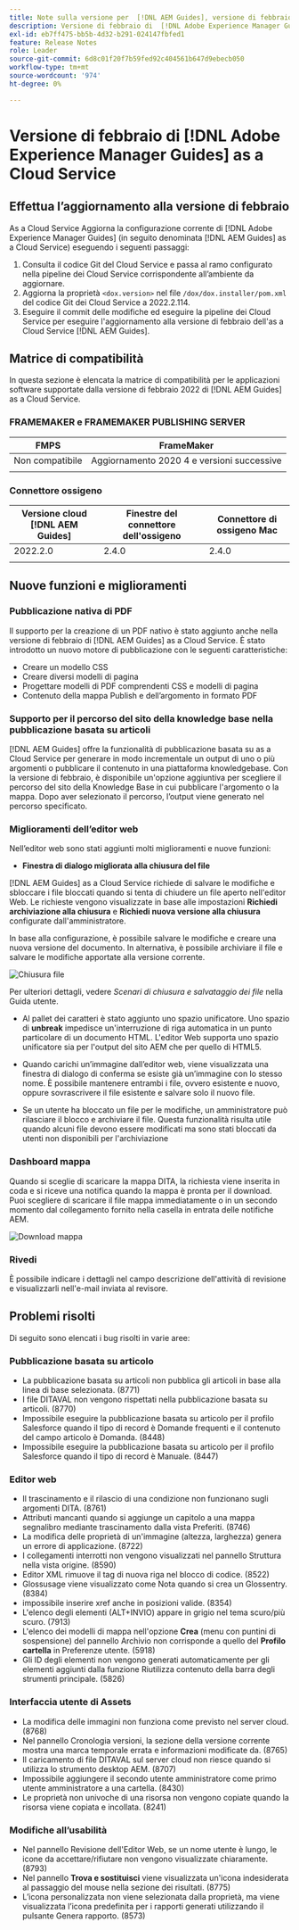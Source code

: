 ```yaml
---
title: Note sulla versione per  [!DNL AEM Guides], versione di febbraio 2022
description: Versione di febbraio di  [!DNL Adobe Experience Manager Guides] as a Cloud Service
exl-id: eb7ff475-bb5b-4d32-b291-024147fbfed1
feature: Release Notes
role: Leader
source-git-commit: 6d8c01f20f7b59fed92c404561b647d9ebecb050
workflow-type: tm+mt
source-wordcount: '974'
ht-degree: 0%

---
```


# Versione di febbraio di [!DNL Adobe Experience Manager Guides] as a Cloud Service

## Effettua l’aggiornamento alla versione di febbraio

As a Cloud Service Aggiorna la configurazione corrente di [!DNL Adobe Experience Manager Guides] (in seguito denominata [!DNL AEM Guides] as a Cloud Service) eseguendo i seguenti passaggi:
1. Consulta il codice Git del Cloud Service e passa al ramo configurato nella pipeline dei Cloud Service corrispondente all’ambiente da aggiornare.
1. Aggiorna la proprietà `<dox.version>` nel file `/dox/dox.installer/pom.xml` del codice Git dei Cloud Service a 2022.2.114.
1. Eseguire il commit delle modifiche ed eseguire la pipeline dei Cloud Service per eseguire l&#39;aggiornamento alla versione di febbraio dell&#39;as a Cloud Service [!DNL AEM Guides].

## Matrice di compatibilità

In questa sezione è elencata la matrice di compatibilità per le applicazioni software supportate dalla versione di febbraio 2022 di [!DNL AEM Guides] as a Cloud Service.

### FRAMEMAKER e FRAMEMAKER PUBLISHING SERVER

| FMPS | FrameMaker |
| --- | --- |
| Non compatibile | Aggiornamento 2020 4 e versioni successive |
| | |


### Connettore ossigeno

| Versione cloud [!DNL AEM Guides] | Finestre del connettore dell&#39;ossigeno | Connettore di ossigeno Mac |
| --- | --- | --- |
| 2022.2.0 | 2.4.0 | 2.4.0 |
|  |  |  |


## Nuove funzioni e miglioramenti

### Pubblicazione nativa di PDF

Il supporto per la creazione di un PDF nativo è stato aggiunto anche nella versione di febbraio di [!DNL AEM Guides] as a Cloud Service. È stato introdotto un nuovo motore di pubblicazione con le seguenti caratteristiche:
* Creare un modello CSS
* Creare diversi modelli di pagina
* Progettare modelli di PDF comprendenti CSS e modelli di pagina
* Contenuto della mappa Publish e dell’argomento in formato PDF

### Supporto per il percorso del sito della knowledge base nella pubblicazione basata su articoli

[!DNL AEM Guides] offre la funzionalità di pubblicazione basata su as a Cloud Service per generare in modo incrementale un output di uno o più argomenti o pubblicare il contenuto in una piattaforma knowledgebase. Con la versione di febbraio, è disponibile un&#39;opzione aggiuntiva per scegliere il percorso del sito della Knowledge Base in cui pubblicare l&#39;argomento o la mappa. Dopo aver selezionato il percorso, l’output viene generato nel percorso specificato.

### Miglioramenti dell’editor web

Nell’editor web sono stati aggiunti molti miglioramenti e nuove funzioni:

* **Finestra di dialogo migliorata alla chiusura del file**

[!DNL AEM Guides] as a Cloud Service richiede di salvare le modifiche e sbloccare i file bloccati quando si tenta di chiudere un file aperto nell&#39;editor Web. Le richieste vengono visualizzate in base alle impostazioni **Richiedi archiviazione alla chiusura** e **Richiedi nuova versione alla chiusura** configurate dall&#39;amministratore.

In base alla configurazione, è possibile salvare le modifiche e creare una nuova versione del documento. In alternativa, è possibile archiviare il file e salvare le modifiche apportate alla versione corrente.

![Chiusura file](assets/file-close-save-changes-unlock.png)

Per ulteriori dettagli, vedere *Scenari di chiusura e salvataggio dei file* nella Guida utente.

* Al pallet dei caratteri è stato aggiunto uno spazio unificatore.  Uno spazio di **unbreak** impedisce un&#39;interruzione di riga automatica in un punto particolare di un documento HTML. L&#39;editor Web supporta uno spazio unificatore sia per l&#39;output del sito AEM che per quello di HTML5.

* Quando carichi un’immagine dall’editor web, viene visualizzata una finestra di dialogo di conferma se esiste già un’immagine con lo stesso nome. È possibile mantenere entrambi i file, ovvero esistente e nuovo, oppure sovrascrivere il file esistente e salvare solo il nuovo file.

* Se un utente ha bloccato un file per le modifiche, un amministratore può rilasciare il blocco e archiviare il file. Questa funzionalità risulta utile quando alcuni file devono essere modificati ma sono stati bloccati da utenti non disponibili per l&#39;archiviazione

### Dashboard mappa

Quando si sceglie di scaricare la mappa DITA, la richiesta viene inserita in coda e si riceve una notifica quando la mappa è pronta per il download. Puoi scegliere di scaricare il file mappa immediatamente o in un secondo momento dal collegamento fornito nella casella in entrata delle notifiche AEM.

![Download mappa](assets/download-map-prompt.png)

### Rivedi

È possibile indicare i dettagli nel campo descrizione dell&#39;attività di revisione e visualizzarli nell&#39;e-mail inviata al revisore.

## Problemi risolti

Di seguito sono elencati i bug risolti in varie aree:

### Pubblicazione basata su articolo

* La pubblicazione basata su articoli non pubblica gli articoli in base alla linea di base selezionata. (8771)
* I file DITAVAL non vengono rispettati nella pubblicazione basata su articoli. (8770)
* Impossibile eseguire la pubblicazione basata su articolo per il profilo Salesforce quando il tipo di record è Domande frequenti e il contenuto del campo articolo è Domanda. (8448)
* Impossibile eseguire la pubblicazione basata su articolo per il profilo Salesforce quando il tipo di record è Manuale. (8447)

### Editor web

* Il trascinamento e il rilascio di una condizione non funzionano sugli argomenti DITA. (8761)
* Attributi mancanti quando si aggiunge un capitolo a una mappa segnalibro mediante trascinamento dalla vista Preferiti. (8746)
* La modifica delle proprietà di un&#39;immagine (altezza, larghezza) genera un errore di applicazione. (8722)
* I collegamenti interrotti non vengono visualizzati nel pannello Struttura nella vista origine. (8590)
* Editor XML rimuove il tag di nuova riga nel blocco di codice. (8522)
* Glossusage viene visualizzato come Nota quando si crea un Glossentry. (8384)
* impossibile inserire xref anche in posizioni valide. (8354)
* L&#39;elenco degli elementi (ALT+INVIO) appare in grigio nel tema scuro/più scuro. (7913)
* L&#39;elenco dei modelli di mappa nell&#39;opzione **Crea** (menu con puntini di sospensione) del pannello Archivio non corrisponde a quello del **Profilo cartella** in Preferenze utente. (5918)
* Gli ID degli elementi non vengono generati automaticamente per gli elementi aggiunti dalla funzione Riutilizza contenuto della barra degli strumenti principale. (5826)

### Interfaccia utente di Assets

* La modifica delle immagini non funziona come previsto nel server cloud. (8768)
* Nel pannello Cronologia versioni, la sezione della versione corrente mostra una marca temporale errata e informazioni modificate da. (8765)
* Il caricamento di file DITAVAL sul server cloud non riesce quando si utilizza lo strumento desktop AEM. (8707)
* Impossibile aggiungere il secondo utente amministratore come primo utente amministratore a una cartella. (8430)
* Le proprietà non univoche di una risorsa non vengono copiate quando la risorsa viene copiata e incollata. (8241)

### Modifiche all’usabilità

* Nel pannello Revisione dell&#39;Editor Web, se un nome utente è lungo, le icone da accettare/rifiutare non vengono visualizzate chiaramente. (8793)
* Nel pannello **Trova e sostituisci** viene visualizzata un&#39;icona indesiderata al passaggio del mouse nella sezione dei risultati. (8775)
* L’icona personalizzata non viene selezionata dalla proprietà, ma viene visualizzata l’icona predefinita per i rapporti generati utilizzando il pulsante Genera rapporto. (8573)
